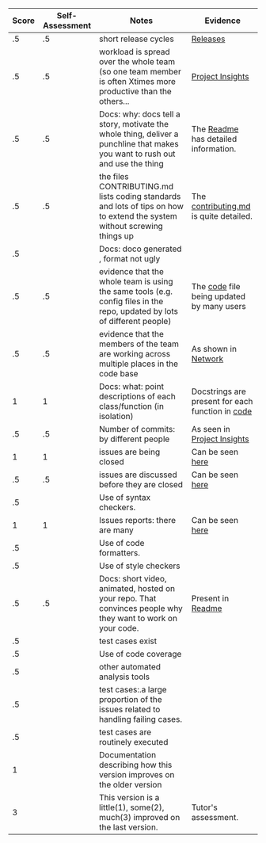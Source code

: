 | Score | Self-Assessment | Notes | Evidence |
| --- | --- | ---- | ------ |
|.5| .5|short release cycles|[Releases](https://github.com/secheaper/slashbot/releases)|
|.5| .5| workload is spread over the whole team (so one team member is often Xtimes more productive than the others...|[Project Insights](https://github.com/secheaper/slashbot/pulse)|
|.5|.5|Docs: why: docs tell a story, motivate the whole thing, deliver a punchline that makes you want to rush out and use the thing |The [Readme](https://github.com/secheaper/slashbot/blob/main/README.md) has detailed information.|
|.5|.5|the files CONTRIBUTING.md lists coding standards and lots of tips on how to extend the system without screwing things up|The [contributing.md](https://github.com/secheaper/slashbot/blob/main/CONTRIBUTING.md) is quite detailed.|
|.5| |Docs: doco generated , format not ugly  | |
|.5|.5| evidence that the whole team is using the same tools (e.g. config files in the repo, updated by lots of different people) |The [code](https://github.com/secheaper/slashbot/blob/main/code/bot.py) file being updated by many users|
|.5|.5| evidence that the members of the team are working across multiple places in the code base |As shown in [Network](https://github.com/secheaper/slashbot/network)|
|1|1|Docs: what: point descriptions of each class/function (in isolation)|Docstrings are present for each function in [code](https://github.com/secheaper/slashbot/tree/main/code)|
|.5|.5| Number of commits: by different people  |As seen in [Project Insights](https://github.com/secheaper/slashbot/pulse)|
|1|1|issues are being closed |Can be seen [here](https://github.com/secheaper/slashbot/issues?q=is%3Aissue+is%3Aclosed)|
|.5|.5| issues are discussed before they are closed |Can be seen [here](https://github.com/secheaper/slashbot/issues/6)|
|.5|| Use of syntax checkers. ||
|1|1|Issues reports: there are many|Can be seen [here](https://github.com/secheaper/slashbot/issues?q=)|
|.5|| Use of code formatters. ||
|.5|| Use of style checkers ||
|.5|.5| Docs: short video, animated, hosted on your repo. That convinces people why they want to work on your code. |Present in [Readme](https://github.com/secheaper/slashbot/blob/main/README.md)|
|.5|  | test cases exist  |  |
|.5|  | Use of code coverage  | |
|.5|  | other automated analysis tools  |  |
|.5|  |test cases:.a large proportion of the issues related to handling failing cases. | |
|.5|  |test cases are routinely executed |  |
|1| |Documentation describing how this version improves on the older version| |
|3|  | This version is a little(1), some(2), much(3) improved on the last version.|Tutor's assessment.| 
